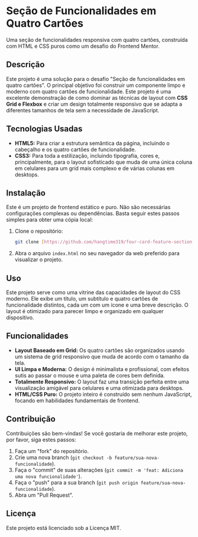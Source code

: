 # Seção de Funcionalidades em Quatro Cartões

Uma seção de funcionalidades responsiva com quatro cartões, construída com HTML e CSS puros como um desafio do Frontend Mentor.

## Descrição

Este projeto é uma solução para o desafio "Seção de funcionalidades em quatro cartões". O principal objetivo foi construir um componente limpo e moderno com quatro cartões de funcionalidade. Este projeto é uma excelente demonstração de como dominar as técnicas de layout com **CSS Grid e Flexbox** e criar um design totalmente responsivo que se adapta a diferentes tamanhos de tela sem a necessidade de JavaScript.

## Tecnologias Usadas

* **HTML5:** Para criar a estrutura semântica da página, incluindo o cabeçalho e os quatro cartões de funcionalidade.
* **CSS3:** Para toda a estilização, incluindo tipografia, cores e, principalmente, para o layout sofisticado que muda de uma única coluna em celulares para um grid mais complexo e de várias colunas em desktops.

## Instalação

Este é um projeto de frontend estático e puro. Não são necessárias configurações complexas ou dependências. Basta seguir estes passos simples para obter uma cópia local:

1.  Clone o repositório:
    ```bash
    git clone [https://github.com/hangtime319/four-card-feature-section.git](https://github.com/hangtime319/four-card-feature-section.git)
    ```
2.  Abra o arquivo `index.html` no seu navegador da web preferido para visualizar o projeto.

## Uso

Este projeto serve como uma vitrine das capacidades de layout do CSS moderno. Ele exibe um título, um subtítulo e quatro cartões de funcionalidade distintos, cada um com um ícone e uma breve descrição. O layout é otimizado para parecer limpo e organizado em qualquer dispositivo.

## Funcionalidades

* **Layout Baseado em Grid:** Os quatro cartões são organizados usando um sistema de grid responsivo que muda de acordo com o tamanho da tela.
* **UI Limpa e Moderna:** O design é minimalista e profissional, com efeitos sutis ao passar o mouse e uma paleta de cores bem definida.
* **Totalmente Responsivo:** O layout faz uma transição perfeita entre uma visualização amigável para celulares e uma otimizada para desktops.
* **HTML/CSS Puro:** O projeto inteiro é construído sem nenhum JavaScript, focando em habilidades fundamentais de frontend.

## Contribuição

Contribuições são bem-vindas! Se você gostaria de melhorar este projeto, por favor, siga estes passos:

1.  Faça um "fork" do repositório.
2.  Crie uma nova branch (`git checkout -b feature/sua-nova-funcionalidade`).
3.  Faça o "commit" de suas alterações (`git commit -m 'feat: Adiciona uma nova funcionalidade'`).
4.  Faça o "push" para a sua branch (`git push origin feature/sua-nova-funcionalidade`).
5.  Abra um "Pull Request".

## Licença

Este projeto está licenciado sob a Licença MIT.
